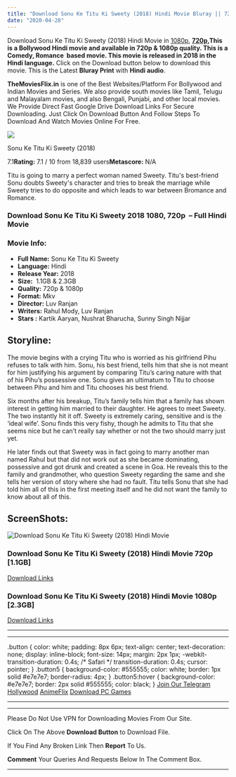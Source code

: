 ```yaml
---
title: "Download Sonu Ke Titu Ki Sweety (2018) Hindi Movie Bluray || 720p [1.1GB] || 1080p [2.3GB]"
date: "2020-04-28"
---
```


Download Sonu Ke Titu Ki Sweety (2018) Hindi Movie in [1080p](https://1moviesflix.com/1080p-movies/), **[720p,](https://1moviesflix.com/720p-movies/)**This is a Bollywood Hindi movie and available in 720p & 1080p quality. This is a **Comedy, Romance**  based movie. This movie is released in **2018** in the Hindi language**.** Click on the Download button below to download this movie. This is the Latest **Bluray Print** with **Hindi audio**.

**TheMoviesFlix.in** is one of the Best Websites/Platform For Bollywood and Indian Movies and Series. We also provide south movies like Tamil, Telugu and Malayalam movies, and also Bengali, Punjabi, and other local movies. We Provide Direct Fast Google Drive Download Links For Secure Downloading. Just Click On Download Button And Follow Steps To Download And Watch Movies Online For Free.

[![](https://m.media-amazon.com/images/M/MV5BYTYxNGE5MTgtN2YxYS00ODYyLWE1YzQtYzNlMzAyMTBlMWZhXkEyXkFqcGdeQXVyMzcwOTk0MzU@._V1_SX300.jpg)](https://www.imdb.com/title/tt7581902/ "Sonu Ke Titu Ki Sweety")

Sonu Ke Titu Ki Sweety (2018)

7.1**Rating:** 7.1 / 10 from 18,839 users**Metascore:** N/A

Titu is going to marry a perfect woman named Sweety. Titu's best-friend Sonu doubts Sweety's character and tries to break the marriage while Sweety tries to do opposite and which leads to war between Bromance and Romance.

### Download Sonu Ke Titu Ki Sweety 2018 1080, 720p  – Full Hindi Movie

### Movie Info:

- **Full Name:** Sonu Ke Titu Ki Sweety
- **Language:** Hindi
- **Release Year:** 2018
- **Size:**  1.1GB & 2.3GB
- **Quality:** 720p & 1080p
- **Format:** Mkv
- **Director:** Luv Ranjan
- **Writers:** Rahul Mody, Luv Ranjan
- **Stars :** Kartik Aaryan, Nushrat Bharucha, Sunny Singh Nijjar

## Storyline:

The movie begins with a crying Titu who is worried as his girlfriend Pihu refuses to talk with him. Sonu, his best friend, tells him that she is not meant for him justifying his argument by comparing Titu’s caring nature with that of his Pihu’s possessive one. Sonu gives an ultimatum to Titu to choose between Pihu and him and Titu chooses his best friend.

Six months after his breakup, Titu’s family tells him that a family has shown interest in getting him married to their daughter. He agrees to meet Sweety. The two instantly hit it off. Sweety is extremely caring, sensitive and is the ‘ideal wife’. Sonu finds this very fishy, though he admits to Titu that she seems nice but he can’t really say whether or not the two should marry just yet.

He later finds out that Sweety was in fact going to marry another man named Rahul but that did not work out as she became dominating, possessive and got drunk and created a scene in Goa. He reveals this to the family and grandmother, who question Sweety regarding the same and she tells her version of story where she had no fault. Titu tells Sonu that she had told him all of this in the first meeting itself and he did not want the family to know about all of this.

## ScreenShots:

![Download Sonu Ke Titu Ki Sweety (2018) Hindi Movie](https://i.imgur.com/LNoki6B.jpg)

### Download Sonu Ke Titu Ki Sweety (2018) Hindi Movie 720p \[1.1GB\]

[Download Links](https://1moviesflix.com?a270777880=RmFnSjF4aFhPT2dDMXVOUUl5UGo0ZHZhT210K3hwb2dYM3VoYnBsYWJ0clpUTlBCQnowTDRld0JvY1JUZXhzTXlVeVYrQ1QwSHo2eWJ4bU0vR0NyWklaaVBzQWplaVIxa0Zpeks3b0VXQXM9)

### Download Sonu Ke Titu Ki Sweety (2018) Hindi Movie 1080p \[2.3GB\] 

[Download Links](https://1moviesflix.com?a270777880=RmFnSjF4aFhPT2dDMXVOUUl5UGo0ZHZhT210K3hwb2dYM3VoYnBsYWJ0clpUTlBCQnowTDRld0JvY1JUZXhzTTZRS0dHSUZSbnc5SUJSaWR6TkRnYUJpL2pMQVRVaHJnZmdLdzRUdjdxUk09)

* * *

* * *

.button { color: white; padding: 8px 6px; text-align: center; text-decoration: none; display: inline-block; font-size: 14px; margin: 2px 1px; -webkit-transition-duration: 0.4s; /\* Safari \*/ transition-duration: 0.4s; cursor: pointer; } .button5 { background-color: #555555; color: white; border: 1px solid #e7e7e7; border-radius: 4px; } .button5:hover { background-color: #e7e7e7; border: 2px solid #555555; color: black; } [Join Our Telegram](http://gdrivepro.xyz/join.php) [Hollywood](https://moviesverse.com/) [AnimeFlix](https://animeflix.in/) [Download PC Games](https://gamesflix.net/)  

* * *

* * *

  

Please Do Not Use VPN for Downloading Movies From Our Site.

Click On The Above **Download Button** to Download File.

If You Find Any Broken Link Then **Report** To Us.

**Comment** Your Queries And Requests Below In The Comment Box.

* * *
